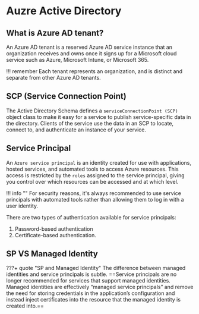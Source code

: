 # Auzre Active Directory

## What is Azure AD tenant?
An Azure AD tenant is a reserved Azure AD service instance that an organization receives and owns once it signs up for a Microsoft cloud service such as Azure, Microsoft Intune, or Microsoft 365.

!!! remember
    Each tenant represents an organization, and is distinct and separate from other Azure AD tenants.

## SCP (Service Connection Point)
The Active Directory Schema defines a `serviceConnectionPoint (SCP)` object class to make it easy for a service to publish service-specific data in the directory. Clients of the service use the data in an SCP to locate, connect to, and authenticate an instance of your service.


## Service Principal
An `Azure service principal` is an identity created for use with applications, hosted services, and automated tools to access Azure resources. This access is restricted by the `roles` assigned to the service principal, giving you control over which resources can be accessed and at which level.


!!! info ""
    For security reasons, it's always recommended to use service principals with automated tools rather than allowing them to log in with a user identity.

There are two types of authentication available for service principals: 

1. Password-based authentication
2. Certificate-based authentication.

## SP VS Managed Identity

???+ quote "SP and Managed Identity"
    The difference between managed identities and service principals is subtle. ==Service principals are no longer recommended for services that support managed identities. Managed identities are effectively “managed service principals” and remove the need for storing credentials in the application’s configuration and instead inject certificates into the resource that the managed identity is created into.==
